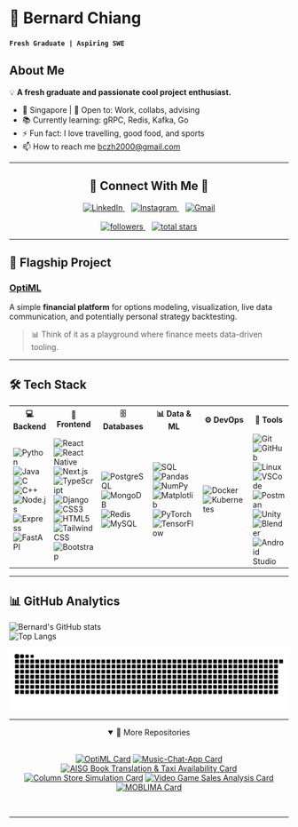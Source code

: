 <!-- Short Intro/ Summary -->

# 🦥 Bernard Chiang
  **`Fresh Graduate | Aspiring SWE`**

## About Me
💡 **A fresh graduate and passionate cool project enthusiast.**  
- 📍 Singapore | 🔎 Open to: Work, collabs, advising  
- 📚 Currently learning: gRPC, Redis, Kafka, Go  
- ⚡ Fun fact: I love travelling, good food, and sports
- 📫 How to reach me [bczh2000@gmail.com](mailto:bczh2000@gmail.com)


---

<!-- Socials -->

<h2 align="center">🤝 Connect With Me 🤝</h2>
<p align="center">
  <a href="https://www.linkedin.com/in/bernard-chiang-38b101206/" target="_blank">
    <img src="https://skillicons.dev/icons?i=linkedin" alt="LinkedIn" />
  </a>
  &nbsp;&nbsp;
  <a href="https://www.instagram.com/bc00827" target="_blank">
    <img src="https://skillicons.dev/icons?i=instagram" alt="Instagram" />
  </a>
  &nbsp;&nbsp;
  <a href="mailto:bczh2000@gmail.com">
      <img src="https://skillicons.dev/icons?i=gmail" alt="Gmail" />
  </a>
  <br><br>
  <a href="https://github.com/Kazurl?tab=followers">
       <img alt="followers" title="Follow me on Github" src="https://custom-icon-badges.demolab.com/github/followers/Kazurl?color=236ad3&labelColor=1155ba&style=for-the-badge&logo=person-add&label=Follow&logoColor=white"/>
  </a>
  &nbsp;&nbsp;
  <a href="https://github.com/Kazurl?tab=repositories&sort=stargazers">
       <img alt="total stars" title="Total stars on GitHub" src="https://custom-icon-badges.demolab.com/github/stars/Kazurl?color=55960c&style=for-the-badge&labelColor=488207&logo=star"/>
    </a>
</p>




---


## 🚀 Flagship Project

### [OptiML](https://github.com/Kazurl/OptiML)
A simple **financial platform** for options modeling, visualization, live data communication, and potentially personal strategy backtesting.  
> 📊 Think of it as a playground where finance meets data-driven tooling.  


---


<!-- Skills -->

## 🛠️ Tech Stack

<table>
  <tr>
    <th>💻 Backend</th>
    <th>🎨 Frontend</th>
    <th>🗄️ Databases</th>
    <th>📊 Data & ML</th>
    <th>⚙️ DevOps</th>
    <th>🧰 Tools</th>
  </tr>
  <tr>
    <td>
      <img src="https://img.shields.io/badge/Python-3776AB?logo=python&logoColor=white" alt="Python" title="Python"><br>
      <img src="https://img.shields.io/badge/Java-ED8B00?logo=openjdk&logoColor=white" alt="Java" title="Java"><br>
      <img src="https://img.shields.io/badge/C-00599C?logo=c&logoColor=white" alt="C" title="C"><br>
      <img src="https://img.shields.io/badge/C++-00599C?logo=cplusplus&logoColor=white" alt="C++" title="C++"><br>
      <img src="https://img.shields.io/badge/Node.js-339933?logo=node.js&logoColor=white" alt="Node.js" title="Node.js"><br>
      <img src="https://img.shields.io/badge/Express-000000?logo=express&logoColor=white" alt="Express" title="Express"><br>
      <img src="https://img.shields.io/badge/FastAPI-009688?logo=fastapi&logoColor=white" alt="FastAPI" title="FastAPI">
    </td>
    <td>
      <img src="https://img.shields.io/badge/React-20232A?logo=react&logoColor=61DAFB" alt="React" title="React"><br>
      <img src="https://img.shields.io/badge/React_Native-20232A?logo=react&logoColor=61DAFB" alt="React Native" title="React Native"><br>
      <img src="https://img.shields.io/badge/Next.js-000000?logo=nextdotjs&logoColor=white" alt="Next.js" title="Next.js"><br>
      <img src="https://img.shields.io/badge/TypeScript-007ACC?logo=typescript&logoColor=white" alt="TypeScript" title="TypeScript"><br>
      <img src="https://img.shields.io/badge/Django-092E20?logo=django&logoColor=white" alt="Django" title="Django"><br>
      <img src="https://img.shields.io/badge/CSS-1572B6?logo=css3&logoColor=white" alt="CSS3" title="CSS3"><br>
      <img src="https://img.shields.io/badge/HTML-239120?logo=html5&logoColor=white" alt="HTML5" title="HTML5"><br>
      <img src="https://img.shields.io/badge/Tailwind_CSS-06B6D4?logo=tailwindcss&logoColor=white" alt="Tailwind CSS" title="Tailwind CSS"><br>
      <img src="https://img.shields.io/badge/Bootstrap-563D7C?logo=bootstrap&logoColor=white" alt="Bootstrap" title="Bootstrap">
    </td>
    <td>
      <img src="https://img.shields.io/badge/PostgreSQL-316192?logo=postgresql&logoColor=white" alt="PostgreSQL" title="PostgreSQL"><br>
      <img src="https://img.shields.io/badge/MongoDB-4EA94B?logo=mongodb&logoColor=white" alt="MongoDB" title="MongoDB"><br>
      <img src="https://img.shields.io/badge/Redis-DC382D?logo=redis&logoColor=white" alt="Redis" title="Redis"><br>
      <img src="https://img.shields.io/badge/MySQL-005C84?logo=mysql&logoColor=white" alt="MySQL" title="MySQL">
    </td>
    <td>
      <img src="https://img.shields.io/badge/SQL-003B57?logo=postgresql&logoColor=white" alt="SQL" title="SQL"><br>
      <img src="https://img.shields.io/badge/Pandas-150458?logo=pandas&logoColor=white" alt="Pandas" title="Pandas"><br>
      <img src="https://img.shields.io/badge/NumPy-013243?logo=numpy&logoColor=white" alt="NumPy" title="NumPy"><br>
      <img src="https://img.shields.io/badge/Matplotlib-000000?logo=matplotlib&logoColor=white" alt="Matplotlib" title="Matplotlib"><br>
      <img src="https://img.shields.io/badge/PyTorch-EE4C2C?logo=pytorch&logoColor=white" alt="PyTorch" title="PyTorch"><br>
      <img src="https://img.shields.io/badge/TensorFlow-FF6F00?logo=tensorflow&logoColor=white" alt="TensorFlow" title="TensorFlow">
    </td>
    <td>
      <img src="https://img.shields.io/badge/Docker-2496ED?logo=docker&logoColor=white" alt="Docker" title="Docker"><br>
      <img src="https://img.shields.io/badge/Kubernetes-326CE5?logo=kubernetes&logoColor=white" alt="Kubernetes" title="Kubernetes">
    </td>
    <td>
      <img src="https://img.shields.io/badge/Git-F05032?logo=git&logoColor=white" alt="Git" title="Git"><br>
      <img src="https://img.shields.io/badge/GitHub-181717?logo=github&logoColor=white" alt="GitHub" title="GitHub"><br>
      <img src="https://img.shields.io/badge/Linux-FCC624?logo=linux&logoColor=black" alt="Linux" title="Linux"><br>
      <img src="https://img.shields.io/badge/VSCode-0078D4?logo=visual-studio-code&logoColor=white" alt="VSCode" title="VSCode"><br>
      <img src="https://img.shields.io/badge/Postman-FF6C37?logo=postman&logoColor=white" alt="Postman" title="Postman"><br>
      <img src="https://img.shields.io/badge/Unity-000000?logo=unity&logoColor=white" alt="Unity" title="Unity"><br>
      <img src="https://img.shields.io/badge/Blender-F5792A?logo=blender&logoColor=white" alt="Blender" title="Blender"><br>
      <img src="https://img.shields.io/badge/Android_Studio-3DDC84?logo=android-studio&logoColor=white" alt="Android Studio" title="Android Studio">
    </td>
  </tr>
</table>


---


<!-- Github Analytics -->

## 📊 GitHub Analytics

![Bernard's GitHub stats](https://github-readme-stats-green-mu-56.vercel.app/api?username=Kazurl&show_icons=true&theme=radical)  
![Top Langs](https://github-readme-stats-green-mu-56.vercel.app/api/top-langs/?username=Kazurl&layout=compact&theme=radical&cache_seconds=86400)

<!--
![WakaTime stats](https://github-readme-stats.vercel.app/api/wakatime?username=Kazurl&theme=radical)
-->

<!--Contributions-->


<p align="center">
  <a href="https://github.com/kazurl">
     <img alt="github-snake" src="https://github.com/Kazurl/Kazurl/blob/output/github-contribution-grid-snake-dark.svg" title="🐍 Contributions" />
  </a>
</p>


---


<!-- Repositories -->

<details open align="center">
  <summary>📁 More Repositories</summary>
  <br>
    <p align="center">
    
[![OptiML Card](https://github-readme-stats-green-mu-56.vercel.app/api/pin/?username=kazurl&repo=optiml&theme=radical)](https://github.com/kazurl/optiml)
[![Music-Chat-App Card](https://github-readme-stats-green-mu-56.vercel.app/api/pin/?username=kazurl&repo=music-chat-app&theme=radical)](https://github.com/Kazurl/music-chat-app)
[![AISG Book Translation & Taxi Availability Card](https://github-readme-stats-green-mu-56.vercel.app/api/pin/?username=kazurl&repo=AISG-Book-Translation-and-Taxi-Availability&theme=radical)](https://github.com/kazurl/AISG-Book-Translation-and-Taxi-Availability)
[![Column Store Simulation Card](https://github-readme-stats-green-mu-56.vercel.app/api/pin/?username=Armaan-Goel-NTU&repo=SC4023-Project&theme=radical)](https://github.com/Armaan-Goel-NTU/SC4023-Project)
[![Video Game Sales Analysis Card](https://github-readme-stats-green-mu-56.vercel.app/api/pin/?username=kazurl&repo=Video-Game-Sales-Analysis&theme=radical)](https://github.com/kazurl/Video-Game-Sales-Analysis)
[![MOBLIMA Card](https://github-readme-stats-green-mu-56.vercel.app/api/pin/?username=kazurl&repo=MOBLIMA&theme=radical)](https://github.com/kazurl/MOBLIMA)
    </p>
  </br>
</details>

---
